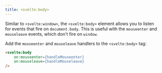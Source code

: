 ```yaml
---
title: <svelte:body>
---
```


Similar to `<svelte:window>`, the `<svelte:body>` element allows you to listen for events that fire on `document.body`. This is useful with the `mouseenter` and `mouseleave` events, which don't fire on `window`.

Add the `mouseenter` and `mouseleave` handlers to the `<svelte:body>` tag:

```html
<svelte:body
	on:mouseenter={handleMouseenter}
	on:mouseleave={handleMouseleave}
/>
```